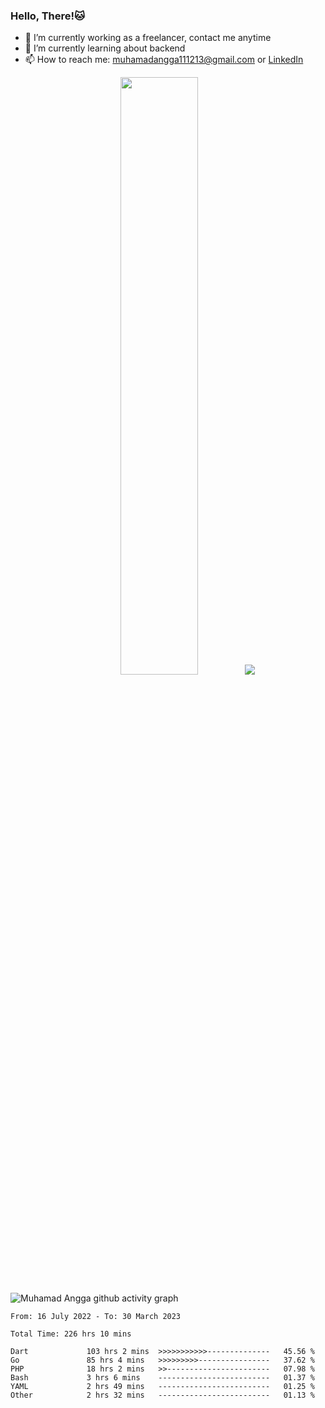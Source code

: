 
### Hello, There!🐱

- 🔭 I’m currently working as a freelancer, contact me anytime
- 🌱 I’m currently learning about backend
- 📫 How to reach me: [muhamadangga111213@gmail.com](mailto:muhamadangga111213@gmail.com) or [LinkedIn](https://www.linkedin.com/in/muhamad-angga)

<p align="center">
    <img width="49.5%" src="https://github-readme-stats.vercel.app/api?username=muhangga&count_private=true&theme=ocean_dark&show_icons=true" />
    &nbsp;
    <img src="https://github-readme-stats.vercel.app/api/top-langs/?username=muhangga&langs_count=8&layout=compact&theme=ocean_dark&show_icons=true" />
</p>

![Muhamad Angga github activity graph](https://github-readme-activity-graph.cyclic.app/graph?username=muhangga&custom_title=Angga&color=708090&theme=github-dark)


<!--START_SECTION:waka-->

```text
From: 16 July 2022 - To: 30 March 2023

Total Time: 226 hrs 10 mins

Dart             103 hrs 2 mins  >>>>>>>>>>>--------------   45.56 %
Go               85 hrs 4 mins   >>>>>>>>>----------------   37.62 %
PHP              18 hrs 2 mins   >>-----------------------   07.98 %
Bash             3 hrs 6 mins    -------------------------   01.37 %
YAML             2 hrs 49 mins   -------------------------   01.25 %
Other            2 hrs 32 mins   -------------------------   01.13 %
```

<!--END_SECTION:waka-->

